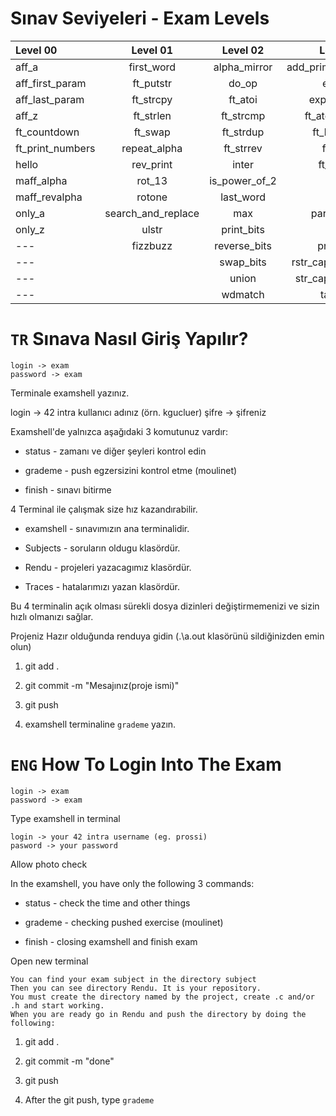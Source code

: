 # Sınav Seviyeleri - Exam Levels

Level 00          | Level 01            | Level 02          | Level 03          | Level 04            | Level 05
:-----------  	  | :-----------:       | :-----------:     | -----------:      | -----------:        | -----------:
aff_a             | first_word          | alpha_mirror      | add_prime_sum     | check_mate          | brackets
aff_first_param	  | ft_putstr           | do_op	            | epur_str          | fprime              | print_memory
aff_last_param	  | ft_strcpy           | ft_atoi	      	| expand_str        | ft_itoa             | rpn_calc
aff_z		  | ft_strlen                 | ft_strcmp 		        | ft_atoi_base      | ft_list_foreach     | cycle_detector
ft_countdown	  | ft_swap		          | ft_strdup 	      | ft_list_size      | ft_list_remove_if   | options
ft_print_numbers  | repeat_alpha		| ft_strrev	      | ft_range          | ft_split            | biggest_pal
hello		  | rev_print	          |	inter		    	| ft_rrange         | rev_wstr            |
maff_alpha	  | rot_13	          |	is_power_of_2       			| hidenp            | rostring            |
maff_revalpha	  | rotone          	  |	last_word 	    | lcm               | sort_int_tab        |
only_a	          | search_and_replace	|	max     		| paramsum          | sort_list           |
only_z	          | ulstr             	|	print_bits	            	| pgcd              | flood_fill
---	          |    fizzbuzz                	| reverse_bits        | print_hex         | brainfuck
---	          |                     	| swap_bits      | rstr_capitalizer  | ft_itoa_base
---           |                     	| union         | str_capitalizer   | moment
---	          |                     	| wdmatch            | tab_mult



#  ```TR``` Sınava Nasıl Giriş Yapılır?

    login -> exam
    password -> exam
    
Terminale examshell yazınız.
   
   login -> 42 intra kullanıcı adınız (örn. kgucluer)
   şifre -> şifreniz

Examshell'de yalnızca aşağıdaki 3 komutunuz vardır:

- status - zamanı ve diğer şeyleri kontrol edin

- grademe - push egzersizini kontrol etme (moulinet)

- finish - sınavı bitirme 

4 Terminal ile çalışmak size hız kazandırabilir.

- examshell - sınavımızın ana terminalidir.

- Subjects - soruların oldugu klasördür.

- Rendu - projeleri yazacagımız klasördür.

- Traces - hatalarımızı yazan klasördür.

Bu 4 terminalin açık olması sürekli dosya dizinleri değiştirmemenizi ve sizin hızlı olmanızı sağlar.

Projeniz Hazır olduğunda renduya gidin (.\a.out klasörünü sildiğinizden emin olun)

1. git add .

2. git commit -m "Mesajınız(proje ismi)"

3. git push

4. examshell terminaline `grademe` yazın.




# ```ENG``` How To Login Into The Exam

    login -> exam
    password -> exam

Type examshell in terminal

    login -> your 42 intra username (eg. prossi)
    pasword -> your password

Allow photo check

In the  examshell, you have only the following 3 commands:

- status - check the time and other things

- grademe - checking pushed exercise (moulinet)

- finish - closing examshell and finish exam

Open new terminal

    You can find your exam subject in the directory subject
    Then you can see directory Rendu. It is your repository.
    You must create the directory named by the project, create .c and/or .h and start working.
    When you are ready go in Rendu and push the directory by doing the following:

1. git add .

2. git commit -m "done"

3. git push

4. After the git push, type `grademe`
